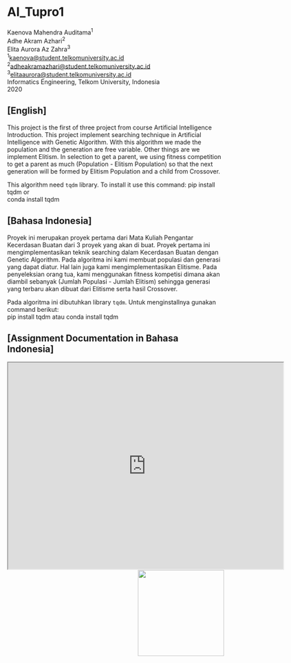 # AI_Tupro1
Kaenova Mahendra Auditama<sup>1</sup><br>
Adhe Akram Azhari<sup>2</sup><br>
Elita Aurora Az Zahra<sup>3</sup><br>
<sup>1</sup><a href="kaenova@student.telkomuniversity.ac.id">kaenova@student.telkomuniversity.ac.id</a><br>
<sup>2</sup><a href="adheakramazhari@student.telkomuniversity.ac.id">adheakramazhari@student.telkomuniversity.ac.id</a><br>
<sup>3</sup><a href="elitaaurora@student.telkomuniversity.ac.id">elitaaurora@student.telkomuniversity.ac.id</a><br>
Informatics Engineering, Telkom University, Indonesia<br>
2020

## [English]
This project is the first of three project from course Artificial Intelligence Introduction. This project implement searching technique in Artificial Intelligence with Genetic Algorithm. With this algorithm we made the population and the generation are free variable. Other things are we implement Elitism. In selection to get a parent, we using fitness competition to get a parent as much (Population - Elitism Population) so that the next generation will be formed by Elitism Population and a child from Crossover.

This algorithm need ```tqdm``` library. To install it use this command:
    pip install tqdm
or  
    conda install tqdm




## [Bahasa Indonesia]
Proyek ini merupakan proyek pertama dari Mata Kuliah Pengantar Kecerdasan Buatan dari 3 proyek yang akan di buat. Proyek pertama ini mengimplementasikan teknik searching dalam Kecerdasan Buatan dengan Genetic Algorithm. Pada algoritma ini kami membuat populasi dan generasi yang dapat diatur. Hal lain juga kami mengimplementasikan Elitisme. Pada penyeleksian orang tua, kami menggunakan fitness kompetisi dimana akan diambil sebanyak (Jumlah Populasi - Jumlah Elitism) sehingga generasi yang terbaru akan dibuat dari Elitisme serta hasil Crossover.  
  
Pada algoritma ini dibutuhkan library ```tqdm```. Untuk menginstallnya gunakan command berikut:  
    pip install tqdm
atau
    conda install tqdm


## [Assignment Documentation in Bahasa Indonesia]
<iframe src="https://drive.google.com/file/d/150bB7ymwfn6TGePZKaz3JHbyYg3MALHS/preview" width="640" height="480"></iframe>

<img  align= "right" src="https://cdn.discordapp.com/attachments/527433841690804224/791558706508726292/Pre-comp-3.gif"  width="200">
